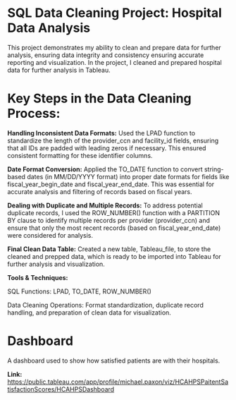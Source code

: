 # SQL Data Cleaning Project: Hospital Data Analysis
This project demonstrates my ability to clean and prepare data for further analysis, ensuring data integrity and consistency ensuring accurate reporting and visualization. In the project, I cleaned and prepared hospital data for further analysis in Tableau. 

# Key Steps in the Data Cleaning Process:


 **Handling Inconsistent Data Formats:**
Used the LPAD function to standardize the length of the provider_ccn and facility_id fields, ensuring that all IDs are padded with leading zeros if necessary. This ensured consistent formatting for these identifier columns.

 **Date Format Conversion:**
Applied the TO_DATE function to convert string-based dates (in MM/DD/YYYY format) into proper date formats for fields like fiscal_year_begin_date and fiscal_year_end_date. This was essential for accurate analysis and filtering of records based on fiscal years.

 **Dealing with Duplicate and Multiple Records:**
To address potential duplicate records, I used the ROW_NUMBER() function with a PARTITION BY clause to identify multiple records per provider (provider_ccn) and ensure that only the most recent records (based on fiscal_year_end_date) were considered for analysis.

 **Final Clean Data Table:**
Created a new table, Tableau_file, to store the cleaned and prepped data, which is ready to be imported into Tableau for further analysis and visualization.

 **Tools & Techniques:**


SQL Functions: LPAD, TO_DATE, ROW_NUMBER()

Data Cleaning Operations: Format standardization, duplicate record handling, and preparation of clean data for visualization.

#  Dashboard 
A dashboard used to show how satisfied patients are with their hospitals.

**Link:**
https://public.tableau.com/app/profile/michael.paxon/viz/HCAHPSPaitentSatisfactionScores/HCAHPSDashboard

